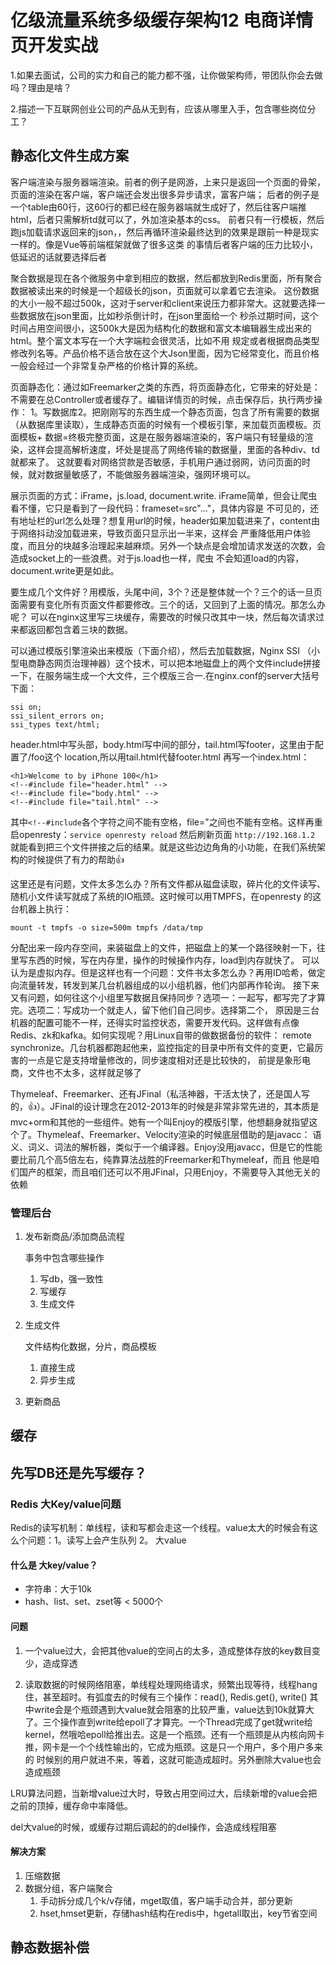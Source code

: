 # 亿级流量系统多级缓存架构12 电商详情页开发实战





1.如果去面试，公司的实力和自己的能力都不强，让你做架构师，带团队你会去做吗？理由是啥？

2.描述一下互联网创业公司的产品从无到有，应该从哪里入手，包含哪些岗位分工？



## 静态化文件生成方案

客户端渲染与服务器端渲染。前者的例子是网游，上来只是返回一个页面的骨架，页面的渲染在客户端，客户端还会发出很多异步请求，富客户端；
后者的例子是一个table由60行，这60行的<td>都已经在服务器端就生成好了，然后往客户端推html，后者只需解析td就可以了，外加渲染基本的css。
前者只有一行模板，然后跑js加载请求返回来的json，，然后再循环渲染最终达到的效果是跟前一种是现实一样的。像是Vue等前端框架就做了很多这类
的事情后者客户端的压力比较小，低延迟的话就要选择后者  

聚合数据是现在各个微服务中拿到相应的数据，然后都放到Redis里面，所有聚合数据被读出来的时候是一个超级长的json，页面就可以拿着它去渲染。
这份数据的大小一般不超过500k，这对于server和client来说压力都非常大。这就要选择一些数据放在json里面，比如秒杀倒计时，在json里面给一个
秒杀过期时间，这个时间占用空间很小，这500k大是因为结构化的数据和富文本编辑器生成出来的html。整个富文本写在一个大字端粒会很灵活，比如不用
规定或者根据商品类型修改列名等。产品价格不适合放在这个大Json里面，因为它经常变化，而且价格一般会经过一个非常复杂严格的价格计算的系统。  

页面静态化：通过如Freemarker之类的东西，将页面静态化，它带来的好处是：不需要在总Controller或者缓存了。编辑详情页的时候，点击保存后，执行两步操作：
1。写数据库2。把刚刚写的东西生成一个静态页面，包含了所有需要的数据（从数据库里读取），生成静态页面的时候有一个模板引擎，来加载页面模板。页面模板+
数据=终极完整页面，这是在服务器端渲染的，客户端只有轻量级的渲染，这样会提高解析速度，坏处是提高了网络传输的数据量，里面的各种div、td就都来了。
这就要看对网络贷款是否敏感，手机用户通过弱网，访问页面的时候，就对数据量敏感了，不能做服务器端渲染，强网环境可以。

展示页面的方式：iFrame，js.load, document.write. iFrame简单，但会让爬虫看不懂，它只是看到了一段代码：frameset=src"..."，具体内容是
不可见的，还有地址栏的url怎么处理？想复用url的时候，header如果加载进来了，content由于网络抖动没加载进来，导致页面只显示出一半来，这样会
严重降低用户体验度，而且分的块越多治理起来越麻烦。另外一个缺点是会增加请求发送的次数，会造成socket上的一些浪费。对于js.load也一样，爬虫
不会知道load的内容，document.write更是如此。  

要生成几个文件好？用模版，头尾中间，3个？还是整体就一个？三个的话一旦页面需要有变化所有页面文件都要修改。三个的话，又回到了上面的情况。那怎么办呢？
可以在nginx这里写三块缓存，需要改的时候只改其中一块，然后每次请求过来都返回都包含着三块的数据。

可以通过模版引擎渲染出来模版（下面介绍），然后去加载数据，Nginx SSI （小型电商静态网页治理神器）这个技术，可以把本地磁盘上的两个文件include拼接
一下，在服务端生成一个大文件，三个模版三合一.在nginx.conf的server大括号下面：
```
ssi on;
ssi_silent_errors on;
ssi_types text/html;
```

header.html中写头部，body.html写中间的部分，tail.html写footer，这里由于配置了/foo这个 location,所以用tail.html代替footer.html
再写一个index.html：
```
<h1>Welcome to by iPhone 100</h1>
<!--#include file="header.html" -->
<!--#include file="body.html" -->
<!--#include file="tail.html" -->
```
其中`<!--#include`各个字符之间不能有空格，file="之间也不能有空格。这样再重启openresty：`service openresty reload`
然后刷新页面 `http://192.168.1.2` 就能看到把三个文件拼接之后的结果。就是这些边边角角的小功能，在我们系统架构的时候提供了有力的帮助👍

这里还是有问题，文件太多怎么办？所有文件都从磁盘读取，碎片化的文件读写、随机小文件读写就成了系统的IO瓶颈。这时候可以用TMPFS，在openresty
的这台机器上执行：
```
mount -t tmpfs -o size=500m tmpfs /data/tmp
```
分配出来一段内存空间，来装磁盘上的文件，把磁盘上的某一个路径映射一下，往里写东西的时候，写在内存里，操作的时候操作内存，load到内存就快了。
可以认为是虚拟内存。但是这样也有一个问题：文件书太多怎么办？再用ID哈希，做定向流量转发，转发到某几台机器组成的以小组机器，他们内部再作轮询。
接下来又有问题，如何往这个小组里写数据且保持同步？选项一：一起写，都写完了才算完。选项二：写成功一个就走人，留下他们自己同步。选择第二个，
原因是三台机器的配置可能不一样，还得实时监控状态，需要开发代码。这样做有点像Redis、zk和kafka。如何实现呢？用Linux自带的做数据备份的软件：
remote synchronize。几台机器都跑起他来，监控指定的目录中所有文件的变更，它最厉害的一点是它是支持增量修改的，同步速度相对还是比较快的，
前提是象形电商，文件也不太多，这样就足够了

Thymeleaf、Freemarker、还有JFinal（私活神器，干活太快了，还是国人写的，👍）。JFinal的设计理念在2012-2013年的时候是非常非常先进的，其本质是
mvc+orm和其他的一些组件。她有一个叫Enjoy的模版引擎，他想翻身就指望这个了。Thymeleaf、Freemarker、Velocity渲染的时候底层借助的是javacc：
语义、词义、词法的解析器，类似于一个编译器。Enjoy没用javacc，但是它的性能要比前几个高5倍左右，纯靠算法战胜的Freemarker和Thymeleaf，而且
他是咱们国产的框架，而且咱们还可以不用JFinal，只用Enjoy，不需要导入其他无关的依赖  



### 管理后台

1. 发布新商品/添加商品流程

   事务中包含哪些操作

   1. 写db，强一致性
   2. 写缓存
   3. 生成文件

2. 生成文件

   文件结构化数据，分片，商品模板

   1. 直接生成
   2. 异步生成

3. 更新商品

## 缓存

## 先写DB还是先写缓存？

### Redis 大Key/value问题 

Redis的读写机制：单线程，读和写都会走这一个线程。value太大的时候会有这么个问题：1。读写上会产生队列 2。 大value

#### 什么是 大key/value？

- 字符串：大于10k
- hash、list、set、zset等 < 5000个

#### 问题

1. 一个value过大，会把其他value的空间占的太多，造成整体存放的key数目变少，造成穿透

2. 读取数据的时候网络阻塞，单线程处理网络请求，频繁出现等待，线程hang住，甚至超时。有弧度去的时候有三个操作：read(), Redis.get(), write()
其中write会是个瓶颈遇到大value就会阻塞的比较严重，value达到10k就算大了。三个操作直到write给epoll了才算完。一个Thread完成了get就write给
kernel，然哦哈epoll给推出去。这是一个瓶颈。还有一个瓶颈是从内核向网卡推，网卡是一个个线性输出的，它成为瓶颈。这是只一个用户，多个用户多来的
时候别的用户就进不来，等着，这就可能造成超时。另外删除大value也会造成瓶颈

LRU算法问题，当新增value过大时，导致占用空间过大，后续新增的value会把之前的顶掉，缓存命中率降低。

del大value的时候，或缓存过期后调起的的del操作，会造成线程阻塞

#### 解决方案

1. 压缩数据
2. 数据分组，客户端聚合 
   1. 手动拆分成几个k/v存储，mget取值，客户端手动合并，部分更新
   2. hset,hmset更新，存储hash结构在redis中，hgetall取出，key节省空间

## 静态数据补偿